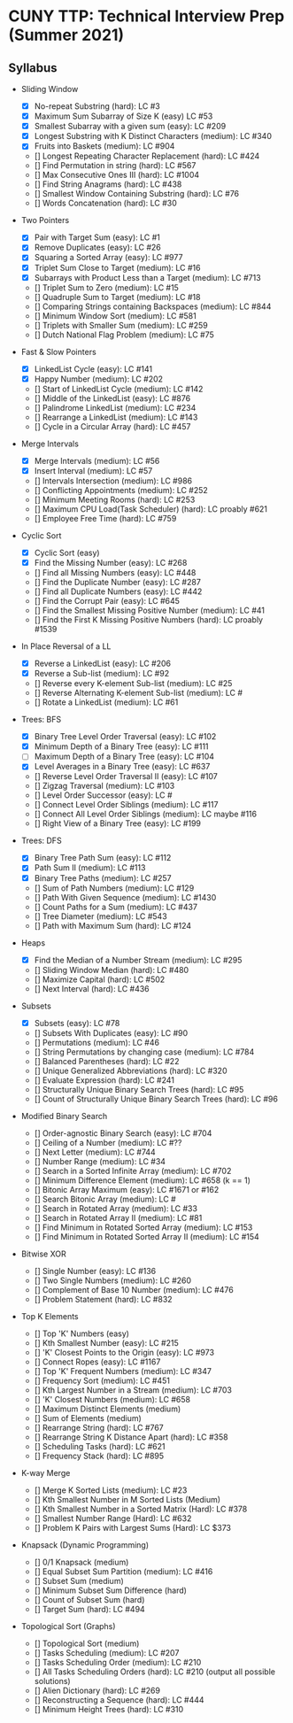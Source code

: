 # CUNY TTP: Technical Interview Prep (Summer 2021)

## Syllabus

- Sliding Window
  - [x] No-repeat Substring (hard): LC #3
  - [x] Maximum Sum Subarray of Size K (easy) LC #53
  - [x] Smallest Subarray with a given sum (easy): LC #209
  - [x] Longest Substring with K Distinct Characters (medium): LC #340
  - [x] Fruits into Baskets (medium): LC #904
  - [] Longest Repeating Character Replacement (hard): LC #424
  - [] Find Permutation in string (hard): LC #567
  - [] Max Consecutive Ones III (hard): LC #1004
  - [] Find String Anagrams (hard): LC #438
  - [] Smallest Window Containing Substring (hard): LC #76
  - [] Words Concatenation (hard): LC #30
  
- Two Pointers
  - [x] Pair with Target Sum (easy): LC #1
  - [x] Remove Duplicates (easy): LC #26
  - [x] Squaring a Sorted Array (easy): LC #977
  - [x] Triplet Sum Close to Target (medium): LC #16
  - [x] Subarrays with Product Less than a Target (medium): LC #713
  - [] Triplet Sum to Zero (medium): LC #15
  - [] Quadruple Sum to Target (medium): LC #18
  - [] Comparing Strings containing Backspaces (medium): LC #844
  - [] Minimum Window Sort (medium): LC #581
  - [] Triplets with Smaller Sum (medium): LC #259
  - [] Dutch National Flag Problem (medium): LC #75
  
- Fast & Slow Pointers
  - [x] LinkedList Cycle (easy): LC #141
  - [x] Happy Number (medium): LC #202
  - [] Start of LinkedList Cycle (medium): LC #142
  - [] Middle of the LinkedList (easy): LC #876
  - [] Palindrome LinkedList (medium): LC #234
  - [] Rearrange a LinkedList (medium): LC #143
  - [] Cycle in a Circular Array (hard): LC #457
  
- Merge Intervals
  - [x] Merge Intervals (medium): LC #56
  - [x] Insert Interval (medium): LC #57
  - [] Intervals Intersection (medium): LC #986
  - [] Conflicting Appointments (medium): LC #252
  - [] Minimum Meeting Rooms (hard): LC #253
  - [] Maximum CPU Load(Task Scheduler) (hard): LC proably #621
  - [] Employee Free Time (hard): LC #759
  
- Cyclic Sort
  - [x] Cyclic Sort (easy)
  - [x] Find the Missing Number (easy): LC #268
  - [] Find all Missing Numbers (easy): LC #448
  - [] Find the Duplicate Number (easy): LC #287
  - [] Find all Duplicate Numbers (easy): LC #442
  - [] Find the Corrupt Pair (easy): LC #645
  - [] Find the Smallest Missing Positive Number (medium): LC #41
  - [] Find the First K Missing Positive Numbers (hard): LC proably #1539
  
- In Place Reversal of a LL
  - [x] Reverse a LinkedList (easy): LC #206
  - [x] Reverse a Sub-list (medium): LC #92
  - [] Reverse every K-element Sub-list (medium): LC #25
  - [] Reverse Alternating K-element Sub-list (medium): LC #
  - [] Rotate a LinkedList (medium): LC #61

- Trees: BFS
  - [x] Binary Tree Level Order Traversal (easy): LC #102
  - [x] Minimum Depth of a Binary Tree (easy): LC #111
  - [ ] Maximum Depth of a Binary Tree (easy): LC #104
  - [x] Level Averages in a Binary Tree (easy): LC #637
  - [] Reverse Level Order Traversal II (easy): LC #107
  - [] Zigzag Traversal (medium): LC #103
  - [] Level Order Successor (easy): LC #
  - [] Connect Level Order Siblings (medium): LC #117
  - [] Connect All Level Order Siblings (medium): LC maybe #116
  - [] Right View of a Binary Tree (easy): LC #199  
  
- Trees: DFS
  - [x] Binary Tree Path Sum (easy): LC #112
  - [x] Path Sum II (medium): LC #113
  - [x] Binary Tree Paths (medium): LC #257
  - [] Sum of Path Numbers (medium): LC #129
  - [] Path With Given Sequence (medium): LC #1430
  - [] Count Paths for a Sum (medium): LC #437
  - [] Tree Diameter (medium): LC #543
  - [] Path with Maximum Sum (hard): LC #124

- Heaps
  - [x] Find the Median of a Number Stream (medium): LC #295
  - [] Sliding Window Median (hard): LC #480
  - [] Maximize Capital (hard): LC #502
  - [] Next Interval (hard): LC #436

- Subsets
  - [x] Subsets (easy): LC #78
  - [] Subsets With Duplicates (easy): LC #90
  - [] Permutations (medium): LC #46
  - [] String Permutations by changing case (medium): LC #784
  - [] Balanced Parentheses (hard): LC #22
  - [] Unique Generalized Abbreviations (hard): LC #320
  - [] Evaluate Expression (hard): LC #241
  - [] Structurally Unique Binary Search Trees (hard): LC #95
  - [] Count of Structurally Unique Binary Search Trees (hard): LC #96
  
- Modified Binary Search
  - [] Order-agnostic Binary Search (easy): LC #704
  - [] Ceiling of a Number (medium): LC #??
  - [] Next Letter (medium): LC #744
  - [] Number Range (medium): LC #34
  - [] Search in a Sorted Infinite Array (medium): LC #702
  - [] Minimum Difference Element (medium): LC #658 (k == 1)
  - [] Bitonic Array Maximum (easy): LC #1671 or #162
  - [] Search Bitonic Array (medium): LC #
  - [] Search in Rotated Array (medium): LC #33
  - [] Search in Rotated Array II (medium): LC #81
  - [] Find Minimum in Rotated Sorted Array (medium): LC #153
  - [] Find Minimum in Rotated Sorted Array II (medium): LC #154

- Bitwise XOR
  - [] Single Number (easy): LC #136
  - [] Two Single Numbers (medium): LC #260
  - [] Complement of Base 10 Number (medium): LC #476
  - [] Problem Statement (hard): LC #832

- Top K Elements
  - [] Top 'K' Numbers (easy)
  - [] Kth Smallest Number (easy): LC #215
  - [] 'K' Closest Points to the Origin (easy): LC #973
  - [] Connect Ropes (easy): LC #1167
  - [] Top 'K' Frequent Numbers (medium): LC #347
  - [] Frequency Sort (medium): LC #451
  - [] Kth Largest Number in a Stream (medium): LC #703
  - [] 'K' Closest Numbers (medium): LC #658
  - [] Maximum Distinct Elements (medium)
  - [] Sum of Elements (medium)
  - [] Rearrange String (hard): LC #767
  - [] Rearrange String K Distance Apart (hard): LC #358
  - [] Scheduling Tasks (hard): LC #621
  - [] Frequency Stack (hard): LC #895
  
- K-way Merge
  - [] Merge K Sorted Lists (medium): LC #23
  - [] Kth Smallest Number in M Sorted Lists (Medium)
  - [] Kth Smallest Number in a Sorted Matrix (Hard): LC #378
  - [] Smallest Number Range (Hard): LC #632
  - [] Problem K Pairs with Largest Sums (Hard): LC $373
  
- Knapsack (Dynamic Programming)
  - [] 0/1 Knapsack (medium)
  - [] Equal Subset Sum Partition (medium): LC #416
  - [] Subset Sum (medium)
  - [] Minimum Subset Sum Difference (hard)
  - [] Count of Subset Sum (hard)
  - [] Target Sum (hard): LC #494

- Topological Sort (Graphs)
  - [] Topological Sort (medium)
  - [] Tasks Scheduling (medium): LC #207
  - [] Tasks Scheduling Order (medium): LC #210
  - [] All Tasks Scheduling Orders (hard): LC #210 (output all possible solutions)
  - [] Alien Dictionary (hard): LC #269
  - [] Reconstructing a Sequence (hard): LC #444
  - [] Minimum Height Trees (hard): LC #310
